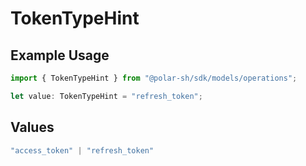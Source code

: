 # TokenTypeHint

## Example Usage

```typescript
import { TokenTypeHint } from "@polar-sh/sdk/models/operations";

let value: TokenTypeHint = "refresh_token";
```

## Values

```typescript
"access_token" | "refresh_token"
```